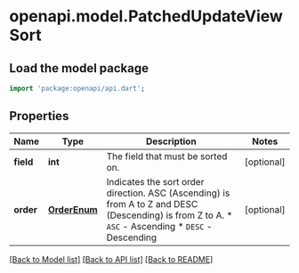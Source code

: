 # openapi.model.PatchedUpdateViewSort

## Load the model package
```dart
import 'package:openapi/api.dart';
```

## Properties
Name | Type | Description | Notes
------------ | ------------- | ------------- | -------------
**field** | **int** | The field that must be sorted on. | [optional] 
**order** | [**OrderEnum**](OrderEnum.md) | Indicates the sort order direction. ASC (Ascending) is from A to Z and DESC (Descending) is from Z to A.  * `ASC` - Ascending * `DESC` - Descending | [optional] 

[[Back to Model list]](../README.md#documentation-for-models) [[Back to API list]](../README.md#documentation-for-api-endpoints) [[Back to README]](../README.md)


